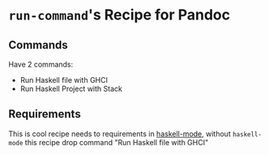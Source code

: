 # `run-command`'s Recipe for Pandoc

## Commands
Have 2 commands:

* Run Haskell file with GHCI
* Run Haskell Project with Stack

## Requirements
This is cool recipe needs to requirements in [haskell-mode](https://github.com/haskell/haskell-mode "Haskell Mode"), without `haskell-mode` this recipe drop command "Run Haskell file with GHCI"


